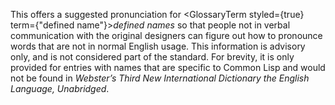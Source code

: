  



This offers a suggested pronunciation for <GlossaryTerm styled={true} term={"defined name"}><i>defined names</i></GlossaryTerm> so that people not in verbal communication with the original designers can figure out how to pronounce words that are not in normal English usage. This information is advisory only, and is not considered part of the standard. For brevity, it is only provided for entries with names that are specific to Common Lisp and would not be found in *Webster’s Third New International Dictionary the English Language, Unabridged*. 



